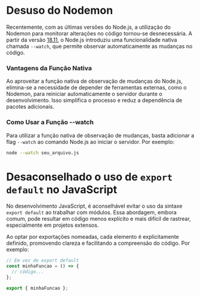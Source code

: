 # Desuso do Nodemon

Recentemente, com as últimas versões do Node.js, a utilização do Nodemon para monitorar alterações no código tornou-se desnecessária. A partir da versão [18.11](https://nodejs.org/en/blog/release/v18.11.0), o Node.js introduziu uma funcionalidade nativa chamada `--watch`, que permite observar automaticamente as mudanças no código.

### Vantagens da Função Nativa

Ao aproveitar a função nativa de observação de mudanças do Node.js, elimina-se a necessidade de depender de ferramentas externas, como o Nodemon, para reiniciar automaticamente o servidor durante o desenvolvimento. Isso simplifica o processo e reduz a dependência de pacotes adicionais.

### Como Usar a Função --watch

Para utilizar a função nativa de observação de mudanças, basta adicionar a flag `--watch` ao comando Node.js ao iniciar o servidor. Por exemplo:

```bash
node --watch seu_arquivo.js
```

# Desaconselhado o uso de `export default` no JavaScript

No desenvolvimento JavaScript, é aconselhável evitar o uso da sintaxe `export default` ao trabalhar com módulos. Essa abordagem, embora comum, pode resultar em código menos explícito e mais difícil de rastrear, especialmente em projetos extensos.

Ao optar por exportações nomeadas, cada elemento é explicitamente definido, promovendo clareza e facilitando a compreensão do código. Por exemplo:

```javascript
// Em vez de export default
const minhaFuncao = () => {
  // código...
};

export { minhaFuncao };
```
